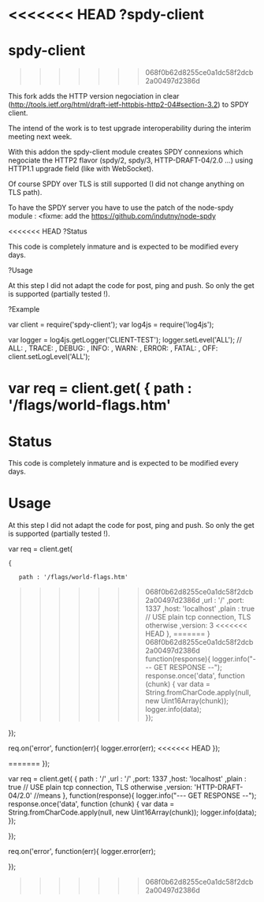 <<<<<<< HEAD
?spdy-client
=======
spdy-client
===========
>>>>>>> 068f0b62d8255ce0a1dc58f2dcb2a00497d2386d

This fork adds the HTTP version negociation in clear (http://tools.ietf.org/html/draft-ietf-httpbis-http2-04#section-3.2) to SPDY client.

The intend of the work is to test upgrade interoperability during the interim meeting next week. 

With this addon the spdy-client module creates SPDY connexions which negociate the HTTP2 flavor (spdy/2, spdy/3, HTTP-DRAFT-04/2.0 ...) using HTTP1.1 upgrade field (like with WebSocket). 

Of course SPDY over TLS is still supported (I did not change anything on TLS path).

To have the SPDY server you have to use the patch of the node-spdy module : <fixme: add the https://github.com/indutny/node-spdy

<<<<<<< HEAD
 ?Status

This code is completely inmature and is expected to be modified every days.

 ?Usage

At this step I did not adapt the code for post, ping and push. So only the get is supported (partially tested !).


?Example

var client = require('spdy-client');
var log4js = require('log4js');

var logger = log4js.getLogger('CLIENT-TEST');
logger.setLevel('ALL'); // ALL:   , TRACE:   , DEBUG:   , INFO:  , WARN:   , ERROR:   , FATAL:   , OFF: 
client.setLogLevel('ALL');


var req = client.get(
    {
	path : '/flags/world-flags.htm'
=======
Status
======

This code is completely inmature and is expected to be modified every days.

Usage
===========


At this step I did not adapt the code for post, ping and push. So only the get is supported (partially tested !).

var req = client.get(

    {
    
       path : '/flags/world-flags.htm'
>>>>>>> 068f0b62d8255ce0a1dc58f2dcb2a00497d2386d
	,url : '/'
	,port: 1337
	,host: 'localhost'
	,plain : true // USE plain tcp connection, TLS otherwise
	,version: 3
<<<<<<< HEAD
    },
=======
	}
>>>>>>> 068f0b62d8255ce0a1dc58f2dcb2a00497d2386d
    function(response){
	    logger.info("--- GET  RESPONSE --");
	    response.once('data', function (chunk) {
		    var data = String.fromCharCode.apply(null, new Uint16Array(chunk));
		    logger.info(data);          
	});    

}); 


req.on('error', function(err){
      logger.error(err);
<<<<<<< HEAD
});    

 
=======
 });    


 var req = client.get(
    {
	path : '/'
	,url : '/'
	,port: 1337
	,host: 'localhost'
	,plain : true // USE plain tcp connection, TLS otherwise
	,version: 'HTTP-DRAFT-04/2.0' //means 
    },
    function(response){
	    logger.info("--- GET  RESPONSE --");
	    response.once('data', function (chunk) {
		    var data = String.fromCharCode.apply(null, new Uint16Array(chunk));
		    logger.info(data);          
	});    

}); 


req.on('error', function(err){
      logger.error(err);
      
 });    
 


>>>>>>> 068f0b62d8255ce0a1dc58f2dcb2a00497d2386d

